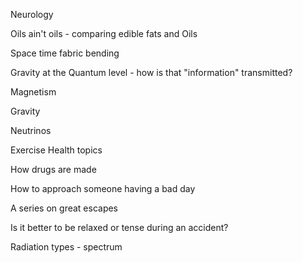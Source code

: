 

Neurology

Oils ain't oils - comparing edible fats and Oils

Space time fabric bending

Gravity at the Quantum level - how is that "information" transmitted?

Magnetism

Gravity

Neutrinos

Exercise Health topics

How drugs are made

How to approach someone having a bad day

A series on great escapes

Is it better to be relaxed or tense during an accident?

Radiation types - spectrum
